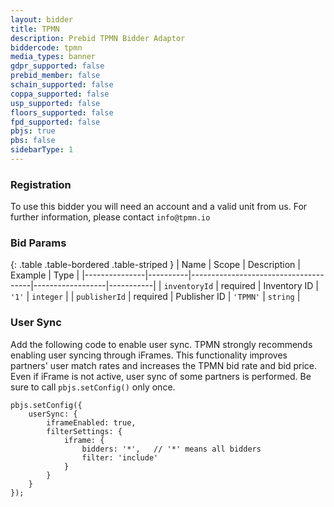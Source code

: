 ```yaml
---
layout: bidder
title: TPMN
description: Prebid TPMN Bidder Adaptor
biddercode: tpmn
media_types: banner
gdpr_supported: false
prebid_member: false
schain_supported: false
coppa_supported: false
usp_supported: false
floors_supported: false
fpd_supported: false
pbjs: true
pbs: false
sidebarType: 1
---
```



### Registration

To use this bidder you will need an account and a valid unit from us.
For further information, please contact `info@tpmn.io`

### Bid Params

{: .table .table-bordered .table-striped }
| Name          | Scope    | Description                          | Example          | Type      |
|---------------|----------|--------------------------------------|------------------|-----------|
| `inventoryId` | required | Inventory ID                         | `'1'`            | `integer` |
| `publisherId` | required | Publisher ID                         | `'TPMN'`         | `string`  |

### User Sync

Add the following code to enable user sync.
TPMN strongly recommends enabling user syncing through iFrames.
This functionality improves partners' user match rates and increases the TPMN bid rate and bid price.
Even if iFrame is not active, user sync of some partners is performed.
Be sure to call `pbjs.setConfig()` only once.

```
pbjs.setConfig({
    userSync: {
        iframeEnabled: true,
        filterSettings: {
            iframe: {
                bidders: '*',   // '*' means all bidders
                filter: 'include'
            }
        }
    }
});
```
